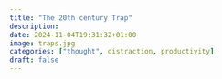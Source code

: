 ```yaml
---
title: "The 20th century Trap"
description: 
date: 2024-11-04T19:31:32+01:00
image: traps.jpg
categories: ["thought", distraction, productivity]
draft: false
---
```

